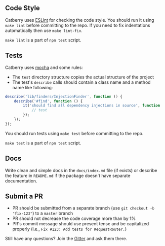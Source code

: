 ## Code Style
Catberry uses [ESLint](http://eslint.org/) for checking the code style.
You should run it using `make lint` before committing to the repo. If you need
to fix indentations automatically then use `make lint-fix`.

`make lint` is a part of `npm test` script.

## Tests
Catberry uses [mocha](https://www.npmjs.org/package/mocha) and some rules:

* The `test` directory structure copies the actual structure of the project
* The test's `describe` calls should contain a class name and a method name like following:
```javascript
describe('lib/finders/InjectionFinder', function () {
	describe('#find', function () {
		it('should find all dependency injections in source', function (done) {
			// test
		});
	});
});
```
You should run tests using `make test` before committing to the repo.

`make test` is a part of `npm test` script.

## Docs
Write clean and simple docs in the `docs/index.md` file (if exists) or describe
the feature in `README.md` if the package doesn't have separate documentation.

## Submit a PR
* PR should be submitted from a separate branch (use `git checkout -b "fix-123"`) to a `master` branch
* PR should not decrease the code coverage more than by 1%
* PR's commit message should use present tense and be capitalized properly (i.e., `Fix #123: Add tests for RequestRouter.`)

Still have any questions? Join the [Gitter](https://gitter.im/catberry/catberry) and ask them there.
